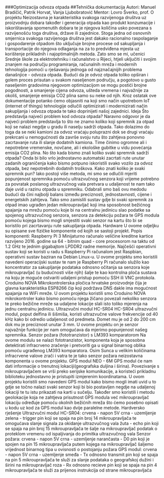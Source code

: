 ###Optimizacija odvoza otpada
##Tehnička dokumentacija
Autori: Manuel Bradičić, Patrik Horvat, Vanja Ljubobratović
Mentor: Lovro Šverko, prof.
O projektu
Neizostavna je karakteristika svakoga razvijenoga društva uz proizvodnju dobara također i generacija otpada kao produkt konzumacije i iskorištavanja spomenutih dobara te je njegova količina usko povezana s razvijenošću toga društva, države ili zajednice.
Stoga jedna od osnovnih smjernica svakoga razvijenoga društva jest dakako racionalno raspolaganje i gospodarenje otpadom što uključuje brojne procese od sakupljanja i transportacije do njegova odlaganja na za to predviđena mjesta uz korištenje prikladnih i najoptimalnijih metoda.
Zato smo se mi, učenici Srednje škole za elektrotehniku i računalstvo u Rijeci, htjeli uključiti i svojim znanjem na području programiranja, računalnih mreža i modernih tehnologija pomoći u rješavanju jednoga od najznačajnijih problema današnjice - odvoza otpada.
Budući da je odvoz otpada toliko opširan i golem proces prisutan u svakom naseljenom području, a pogotovo u gusto naseljenim gradovima njegovom optimizacijom se mogu postići brojne pogodnosti, a smanjenje cijena odvoza, ušteda vremena i najvažnije za okoliš, smanjenje emisija CO2 plina samo su neke od njih.
Kroz ostatak ove dokumentacije potanko ćemo objasniti na koji smo način upotrebom IoT (internet of things) tehnologije odlučili optimizirati i modernizirati način sakupljanja i odvoza otpada te tako doprinijeti našoj zajednici.
Ideja
Što predstavlja najveći problem kod odvoza otpada?
Naravno odgovor je da najveći problem predstavlja to što ne znamo koliko koji spremnik za otpad koji se nalazi negdje u gradu ili naselju sadrži otpada. Tako dolazimo do toga da se neki kamioni za odvoz vraćaju poluprazni dok se drugi vraćaju prekrcani u nemogućnosti da završe svoju rutu što zahtjeva ponovno zacrtavanje ruta ili slanje dodatnih kamiona. Time činimo ogromne ali i nepotrebne vremenske, novčane, ali i ekološke gubitke u vidu povećanja emisija CO2 plina.
No što kada bismo znali koliko svaki spremnik sadrži otpada?
Onda bi bilo vrlo jednostavno automatski zacrtati rute unutar zadanih ograničenja kako bismo potpuno iskoristili svako vozilo za odvoz otpada, bez nepotrebnih dodatnih troškova.
Kako znati koliko je svaki spremnik pun?
Iako postoji više metoda, mi smo se odlučili mjeriti popunjenost spremnika pomoću ultrazvučnog senzora koji vrijeme potrebno za povratak poslanog ultrazvučnog vala pretvara u udaljenost te nam tako daje uvid u razinu otpada u spremniku. Odabrali smo baš ovu medodu budući da čini najbolji balans između preciznosti, jednostavnosti, cijene i energetskih zahtjeva. Tako smo zamislili sustav gdje bi svaki spremnik za otpad imao ugrađen jedan mikroupravljač koji ima sposobnost bežićnog spajanja na mrežu pomoću koje bi na centralnu jedinicu slao podatke sa spojenog ultrazvučnog senzora, senzora za detekciju požara te GPS modula pomoću kojega bismo mogli smjestiti svaki senzor na kartu što bi se koristilo pri zacrtavanju rute sakupljanja otpada.
Hardware
U ovome odjeljku su opisane sve fizičke komponente od kojih se sastoji projekt.
Popis komponenti:
Raspberry Pi 3
Minijaturno računalo veličine kreditne kartice razvijeno 2016. godine sa 64 - bitnim quad - core procesorom na taktu od 1.2 GHz te jednim gigabajtom LPDDR2 radne memorije. Najčešći operativni sustav koji se koristi u radu s Raspberry Pi računalom jest Raspbian, operativni sustav baziran na Debian Linux-u. U ovome projektu smo koristili navedeni operacijski sustav te nam je Raspberry Pi računalo služilo kao koncentrator za sakupljanje podataka odnosno očitanja sa senzora koje mikroupravljač (u budućnosti više njih) šalje te kao kontrolna ploča sustava na koju je moguće ostvariti udaljeni pristup pomoću SSH ili VNC protokola.
Croduino NOVA
Mikrokontrolerska pločica hrvatske proizvodnje čija je glavna karakteristika ESP8266 čip koji podržava DNS dakle ima mogućnost spajanja na WiFi mreže. U ovom projektu koristili smo Croduino NOVA mikrokontroler kako bismo pomoću njega žičano povezali nekoliko senzora te preko bežične mreže sa udaljene lokacije slali isto toliko mjerenja na jednu centralnu jedinicu.
Ultrazvučni modul HC-SR04
HC-SR04 ultrazvučni modul, poput delfina ili šišmiša, koristi ultrazvučne valove frekvencije od 40 kHz kako bi odredio udaljenost od predmeta. Domet mu je od 2 do 200 cm dok mu je preciznost unutar 3 mm. U ovome projektu on je senzor najvažnije funkcije jer nam omogućava da mjerimo popunjenost našeg spremnika.
Senzor požara (fototranzistor) s LM393 komparatorom
Na ovome modulu se nalazi fototranzistor, komponenta koja je sposobna detektirati infracrveno zračenje i pretvoriti ga u signal binarnog oblika pomoću ugrađenog LM393 komparatora. Osim Sunca u velikim količinama infracrvene valove zrači i vatra te je tako senzor požara neizostavna komponenta u ovome projektu.
GPS modul NEO - 6M
GPS modul će nam dati informacije o trenutnoj lokaciji(geografska duljina i širina). Povezivanje s mikroupravljačem se vrši preko serijske komunikacije, a koristeći prikladnu biblioteku jednostavno je pristupiti izmjerenim koordinatama.
U ovom projektu koristili smo navedeni GPS modul kako bismo mogli imati uvid u to gdje se točno nalazi svaki senzor koji bi bio postavljen negdje na udaljenoj lokaciji te tu istu prikazati na karti u sučelju.
Također smo koristili i metodu geolokacije koja ne zahtjeva prisutnost GPS modula već mikroupravljač lokaciju određuje pomoću okolnih bežićnih mreža što ćemo posebno opisati u kodu uz kod za GPS modul kao dvije paralelne metode.
Hardversko rješenje
Ultrazvučni modul HC-SR04:
crvena - napon 5V crna - uzemljenje zelena - trigger pin koji se spaja na pin broj 14 mikroupravljača te omogućava slanje signala za okidanje ultrazvučnog vala žuta - echo pin koji se spaja na pin broj 15 mikroupravljača te šalje na mikroupravljač podatak o proteklom vremenu od ispaljivanja do primitka ultrazvučnog vala
Senzor požara:
crvena - napon 5V crna - uzemljenje narančasta - D0 pin koji je spojen na pin 15 mikroupravljača putem kojega na mikroupravljač šaljemo vrijednost binarnog tipa u ovisnosti o postojanju požara
GPS modul:
crvena - napon 5V crna - uzemljenje smeđa - Tx odnosno transmit pin koji se spaja na pin 5 mikroupravljača te služi za slanje podataka o geografskoj dužini i širini na mikroupravljač roza - Rx odnosno recieve pin koji se spaja na pin 4 mikroupravljača te služi za prijenos instrukcija od strane mikroupravljača

